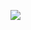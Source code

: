 <!-- ![](https://komarev.com/ghpvc/?username=remiljw) -->
![](https://hit.yhype.me/github/profile?user_id=39375446)
<!--### Hi there 👋 -->

<!--
**remiljw/remiljw** is a ✨ _special_ ✨ repository because its `README.md` (this file) appears on your GitHub profile.


Here are some ideas to get you started:

- 🔭 I’m currently working on ...
- 🌱 I’m currently learning ... 
- 👯 I’m looking to collaborate on ...
- 🤔 I’m looking for help with ...
- 💬 Ask me about ...
- 📫 How to reach me: ...
- 😄 Pronouns: ...
- ⚡ Fun fact: ...
-->
